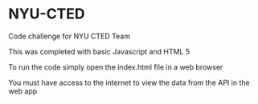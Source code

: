 # NYU-CTED
Code challenge for NYU CTED Team

This was completed with basic Javascript and HTML 5

To run the code simply open the index.html file in a web browser

You must have access to the internet to view the data from the API in the web app
